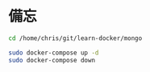 # 備忘

``` sh
cd /home/chris/git/learn-docker/mongo

sudo docker-compose up -d
sudo docker-compose down
```
